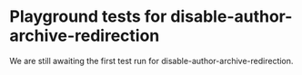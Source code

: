 # Playground tests for disable-author-archive-redirection
We are still awaiting the first test run for disable-author-archive-redirection.
